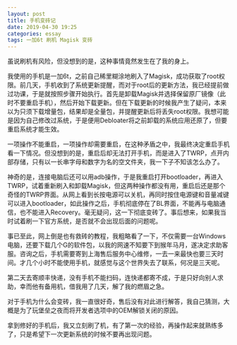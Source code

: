 ```yaml
---
layout: post
title: 手机变砖记
date: 2019-04-30 19:25
categories: essay
tags: 一加6t 刷机 Magisk 变砖
---
```


虽说刷机有风险，但没想到的是，这种事情竟然发生在了我的身上。

我使用的手机是一加6t，之前自己稀里糊涂地刷入了Magisk，成功获取了root权限。前几天，手机收到了系统更新提醒，而对于root后的更新方法，我已经提前做过功课，于是就按照步骤开始执行。首先是卸载Magisk并选择保留原厂镜像（此时不要重启手机），然后开始下载更新。但在下载更新的时候我产生了疑问，本来以为只须下载增量包，结果却是全量包，并提醒更新后将丢失root权限。我想可能是因为自己修改过系统，于是便用Debloater将之前卸载的系统应用还原了，但要重启系统才能生效。

一项操作不能重启，一项操作却需要重启，在这种矛盾之中，我最终决定重启手机看一下情况。但没想到的是，重启后却无法打开手机，而是进入了TWRP，点开内部存储，只有以一长串字母和数字为名的空文件夹，我一下子不知该怎么办了。

神奇的是，连接电脑后还可以用adb操作，于是我重启打开bootloader，再进入TWRP，试着重新刷入和卸载Magisk，但这两种操作都没有用，重启后还是那个奇怪的TWRP界面。从网上看到长按电源可以关机，再同时按住电源键和音量减键可以进入bootloader，如此操作之后，手机彻底停在了BL界面，不能再与电脑通信，也不能进入Recovery。毫无疑问，这一下彻底变砖了。事后想来，如果我当时试着刷一下官方系统，是否就不会出现后面的问题呢。

事已至此，网上倒是也有救砖的教程，我粗略看了一下，不仅需要一台Windows电脑，还要下载几个G的软件包，以我的网速不知要下到猴年马月，遂决定求助客服。咨询之后，手机需要寄到上海售后服务中心维修，一去一来最快也要三天时间。才几个小时不能使用手机，就感觉与这个世界失去了联系，何况是三天呢。

第二天去寄顺丰快递，没有手机不能扫码，连快递都寄不成，于是只好向别人求助，幸而他有备用机，借我用了几天，解了我的燃眉之急。

对于手机为什么会变砖，我一直很好奇，售后没有对此进行解答，我自己猜测，大概是为了玩堡垒之夜而将开发者选项中的OEM解锁关闭的原因。

拿到修好的手机后，我又立刻刷了机，有了第一次的经验，再操作起来就熟练多了，只是希望下一次更新系统的时候不要再出现问题。


